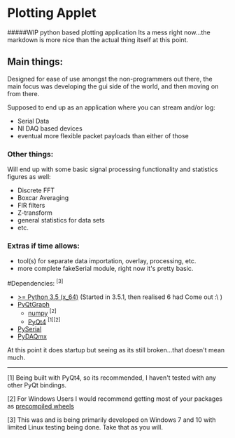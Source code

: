 # Plotting Applet
#####WIP python based plotting application
Its a mess right now...the markdown is more nice than the actual thing itself at this point.

## Main things:
Designed for ease of use amongst the non-programmers out there, the main focus was developing
 the gui side of the world, and then moving on from there. 

Supposed to end up as an application where you can stream and/or log:
- Serial Data
- NI DAQ based devices
- eventual more flexible packet payloads than either of those

### Other things:
Will end up with some basic signal processing functionality and statistics figures as well:
- Discrete FFT
- Boxcar Averaging
- FIR filters
- Z-transform
- general statistics for data sets
- etc.

### Extras if time allows:
- tool(s) for separate data importation, overlay, processing, etc.
- more complete fakeSerial module, right now it's pretty basic.

#Dependencies: <sup>[3]</sup> 
- [>= Python 3.5 (x_64)][py] (Started in 3.5.1, then realised 6 had Come out :\ ) 
- [PyQtGraph][pyqtg]
   - [numpy][np] <sup>[2]</sup>
   - [PyQt4][pyqt] <sup>[1]</sup><sup>[2]</sup>
- [PySerial][ser]
- [PyDAQmx][DAQ]

At this point it does startup but seeing as its still broken...that doesn't mean much.

---
[1] Being built with PyQt4, so its recommended, I haven't tested with any other PyQt bindings.

[2] For Windows Users I would recommend getting most of your packages as [precompiled wheels][whls]

[3] This was and is being primarily developed on Windows 7 and 10 with limited Linux testing being done. Take that as you will.

[py]:https://www.python.org/ "Python main page" 
[pyqtg]:http://www.pyqtgraph.org/ "Official Documentation"
[np]: http://www.numpy.org/ "Official Documentation"
[pyqt]: https://www.riverbankcomputing.com/software/pyqt/download "Official Page"
[ser]: https://pythonhosted.org/pyserial/ "Official Documentation"
[DAQ]:https://pythonhosted.org/PyDAQmx/ "Official Documentation"
[whls]: http://www.lfd.uci.edu/~gohlke/pythonlibs/
